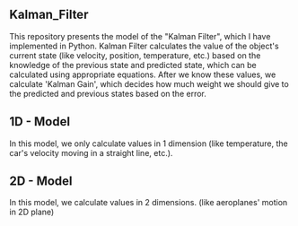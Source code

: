 ## Kalman_Filter
This repository presents the model of the "Kalman Filter", which I have implemented in Python.
Kalman Filter calculates the value of the object's current state (like velocity, position, temperature, etc.) based on the knowledge of the previous state and predicted state, which can be calculated using appropriate equations.
After we know these values, we calculate 'Kalman Gain', which decides how much weight we should give to the predicted and previous states based on the error.

## 1D - Model
In this model, we only calculate values in 1 dimension (like temperature, the car's velocity moving in a straight line, etc.).

## 2D - Model
In this model, we calculate values in 2 dimensions. (like aeroplanes' motion in 2D plane)
